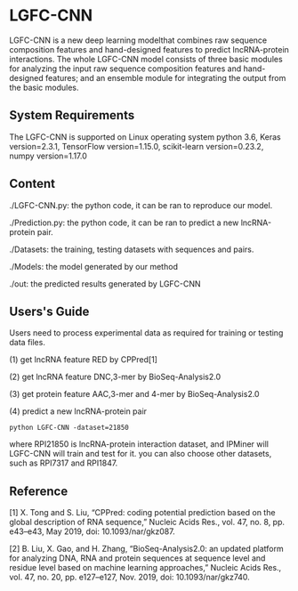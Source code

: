 # LGFC-CNN
LGFC-CNN is a new deep learning modelthat combines raw sequence composition features and hand-designed features to predict lncRNA-protein interactions. The whole LGFC-CNN model consists of three basic modules for analyzing the input raw sequence composition features and hand-designed features; and an ensemble module for integrating the output from the basic modules. 
## System Requirements
The LGFC-CNN is supported on Linux operating system python 3.6, Keras version=2.3.1, TensorFlow version=1.15.0, scikit-learn version=0.23.2, numpy version=1.17.0
## Content

./LGFC-CNN.py: the python code, it can be ran to reproduce our model.

./Prediction.py: the python code, it can be ran to predict a new lncRNA-protein pair.

./Datasets: the training, testing datasets with sequences and pairs.

./Models: the model generated by our method

./out: the predicted results generated by LGFC-CNN
## Users's Guide
Users need to process experimental data as required for training or testing data files.

(1) get lncRNA feature RED by CPPred[1]

(2) get lncRNA feature DNC,3-mer by BioSeq-Analysis2.0

(3) get protein feature AAC,3-mer and 4-mer by BioSeq-Analysis2.0

(4) predict a new lncRNA-protein pair

`python LGFC-CNN -dataset=21850`

where RPI21850 is lncRNA-protein interaction dataset, and IPMiner will LGFC-CNN will train and test for it. you can also choose other datasets,
such as RPI7317 and RPI1847.
## Reference
[1]	X. Tong and S. Liu, “CPPred: coding potential prediction based on the global description of RNA sequence,” Nucleic Acids Res., vol. 47, no. 8, pp. e43–e43, May 2019, doi: 10.1093/nar/gkz087.

[2] B. Liu, X. Gao, and H. Zhang, “BioSeq-Analysis2.0: an updated platform for analyzing DNA, RNA and protein sequences at sequence level and residue level based on machine learning approaches,” Nucleic Acids Res., vol. 47, no. 20, pp. e127–e127, Nov. 2019, doi: 10.1093/nar/gkz740.
